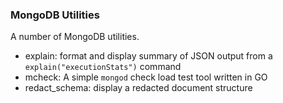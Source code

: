 <h3>MongoDB Utilities</h3>

A number of MongoDB utilities.

- explain: format and display summary of JSON output from a `explain("executionStats")` command
- mcheck: A simple `mongod` check load test tool written in GO
- redact_schema: display a redacted document structure
